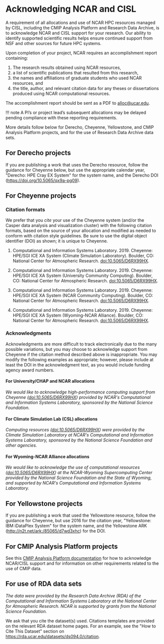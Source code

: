 # Acknowledging NCAR and CISL

A requirement of all allocations and use of NCAR HPC resources managed
by CISL, including the CMIP Analysis Platform and Research Data Archive,
is to acknowledge NCAR and CISL support for your research. Our ability
to identify supported scientific results helps ensure continued support
from NSF and other sources for future HPC systems.

Upon completion of your project, NCAR requires an accomplishment report
containing:

1. The research results obtained using NCAR resources,
2. a list of scientific publications that resulted from this research,
3. the names and affiliations of graduate students who used NCAR resources, and
4. the title, author, and relevant citation data for any theses or dissertations produced using NCAR computational resources.

The accomplishment report should be sent as a PDF to <alloc@ucar.edu>.

!!! note
    A PI’s or project lead’s subsequent allocations may be delayed pending compliance with these reporting requirements.

More details follow below for Derecho, Cheyenne, Yellowstone, and CMIP
Analysis Platform projects, and for the use of Research Data Archive
data sets.

## For Derecho projects

If you are publishing a work that uses the Derecho resource, follow the
guidance for Cheyenne below, but use the appropriate calendar year,
"Derecho: HPE Cray EX System" for the system name, and the Derecho DOI
(<https://doi.org/10.5065/qx9a-pg09>).

## For Cheyenne projects
### Citation formats
We prefer that you *cite* your use of the
Cheyenne system (and/or the Casper data analysis and visualization
cluster) with the following citation formats, based on the source of
your allocation and modified as needed to conform with citation style
guidelines. Be sure to use the digital object identifier (DOI) as shown;
it is unique to Cheyenne.

1. Computational and Information Systems Laboratory. 2019. Cheyenne:
HPE/SGI ICE XA System (Climate Simulation Laboratory). Boulder, CO:
National Center for Atmospheric Research. [doi:10.5065/D6RX99HX](https://doi.org/10.5065/D6RX99HX).

2. Computational and Information Systems Laboratory. 2019.
Cheyenne: HPE/SGI ICE XA System (University Community Computing).
Boulder, CO: National Center for Atmospheric Research.
[doi:10.5065/D6RX99HX](https://doi.org/10.5065/D6RX99HX).

3. Computational and Information Systems Laboratory. 2019.
Cheyenne: HPE/SGI ICE XA System (NCAR Community Computing). Boulder,
CO: National Center for Atmospheric Research. [doi:10.5065/D6RX99HX](https://doi.org/10.5065/D6RX99HX).

4. Computational and Information Systems Laboratory. 2019.
Cheyenne: HPE/SGI ICE XA System (Wyoming-NCAR Alliance). Boulder, CO:
National Center for Atmospheric Research. [doi:10.5065/D6RX99HX](https://doi.org/10.5065/D6RX99HX).

### Acknowledgments
Acknowledgments are more difficult to track
electronically due to the many possible variations, but you may choose
to acknowledge support from Cheyenne if the citation method described
above is inappropriate. You may modify the following examples as
appropriate; however, please include at least the DOI in the
acknowledgment text, as you would include funding agency award numbers.

#### For University/CHAP and NCAR allocations
*We would like to acknowledge high-performance computing support from
Cheyenne ([doi:10.5065/D6RX99HX](https://doi.org/10.5065/D6RX99HX)) provided by NCAR's Computational and
Information Systems Laboratory, sponsored by the National Science
Foundation.*

#### For Climate Simulation Lab (CSL) allocations
*Computing resources ([doi:10.5065/D6RX99HX](https://doi.org/10.5065/D6RX99HX)) were provided by the
Climate Simulation Laboratory at NCAR's Computational and Information
Systems Laboratory, sponsored by the National Science Foundation and
other agencies.*

#### For Wyoming-NCAR Alliance allocations
*We would like to acknowledge the use of computational resources
([doi:10.5065/D6RX99HX](https://doi.org/10.5065/D6RX99HX)) at the NCAR-Wyoming Supercomputing Center
provided by the National Science Foundation and the State of Wyoming,
and supported by NCAR's Computational and Information Systems
Laboratory.*

## For Yellowstone projects

If you are publishing a work that used the Yellowstone resource, follow
the guidance for Cheyenne, but use 2016 for the citation year,
"Yellowstone: IBM iDataPlex System" for the system name, and the
Yellowstone ARK (<http://n2t.net/ark:/85065/d7wd3xhc>) for the DOI.

## For CMIP Analysis Platform projects

See this [CMIP Analysis Platform
documentation](https://www2.cisl.ucar.edu/resources/cmip-analysis-platform#terms) for
how to acknowledge NCAR/CISL support and for information on other
requirements related to the use of CMIP data.

## For use of RDA data sets

*The data were provided by the Research Data Archive (RDA) of the
Computational and Information Systems Laboratory at the National Center
for Atmospheric Research. NCAR is supported by grants from the National
Science Foundation.*

We ask that you cite the dataset(s) used. Citations templates are
provided on the relevant RDA dataset home pages. For an example, see the
"How to Cite This Dataset" section
on <https://rda.ucar.edu/datasets/ds094.0/citation>.
